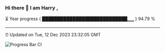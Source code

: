 ### Hi there 👋 I am Harry , 

⏳ Year progress { ████████████████████████████▁▁ } 94.79 %

---

⏰ Updated on Tue, 12 Dec 2023 23:32:05 GMT

![Progress Bar CI](https://github.com/duykhang68/duykhang68/workflows/Progress%20Bar%20CI/badge.svg)
